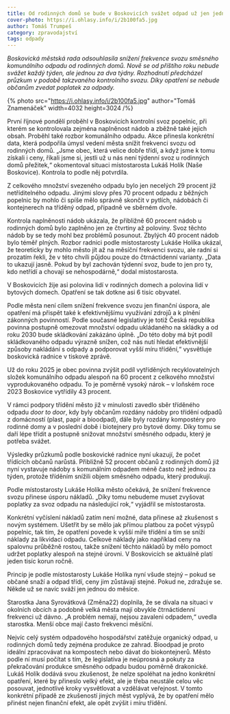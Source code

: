 ```yaml
---
title: Od rodinných domů se bude v Boskovicích svážet odpad už jen jednou za dva týdny
cover-photo: https://i.ohlasy.info/i/2b100fa5.jpg
author: Tomáš Trumpeš
category: zpravodajství
tags: odpady
---
```


*Boskovická městská rada odsouhlasila snížení frekvence svozu směsného komunálního odpadu od rodinných domů. Nově se od příštího roku nebude svážet každý týden, ale jednou za dva týdny. Rozhodnutí předcházel průzkum v podobě takzvaného kontrolního svozu. Díky opatření se nebude občanům zvedat poplatek za odpady.*

{% photo src="https://i.ohlasy.info/i/2b100fa5.jpg" author="Tomáš Znamenáček" width=4032 height=3024 /%}

První říjnové pondělí proběhl v Boskovicích kontrolní svoz popelnic, při kterém se kontrolovala zejména naplněnost nádob a zběžně také jejich obsah. Proběhl také rozbor komunálního odpadu. Akce přinesla konkrétní data, která podpořila úmysl vedení města snížit frekvenci svozu od rodinných domů. „Jsme obec, která velice dobře třídí, a když jsme k tomu získali i ceny, říkali jsme si, jestli už u nás není týdenní svoz u rodinných domů přežitek,“ okomentoval situaci místostarosta Lukáš Holík (Naše Boskovice). Kontrola to podle něj potvrdila.

Z celkového množství svezeného odpadu bylo jen necelých 29 procent již netříditelného odpadu. Jinými slovy přes 70 procent odpadu z běžných popelnic by mohlo či spíše mělo správně skončit v pytlích, nádobách či kontejnerech na tříděný odpad, případně ve sběrném dvoře.

Kontrola naplněnosti nádob ukázala, že přibližně 60 procent nádob u rodinných domů bylo zaplněno jen ze čtvrtiny až poloviny. Svoz těchto nádob by se tedy mohl bez problémů posunout. Zbylých 40 procent nádob bylo téměř plných. Rozbor radnici podle místostarosty Lukáše Holíka ukázal, že teoreticky by mohlo město jít až na měsíční frekvenci svozu, ale radní si prozatím řekli, že v této chvíli půjdou pouze do čtrnáctidenní varianty. „Data to ukazují jasně. Pokud by byl zachován týdenní svoz, bude to jen pro ty, kdo netřídí a chovají se nehospodárně,“ dodal místostarosta.

V Boskovicích žije asi polovina lidí v rodinných domech a polovina lidí v bytových domech. Opatření se tak dotkne asi 6 tisíc obyvatel.

Podle města není cílem snížení frekvence svozu jen finanční úspora, ale opatření má přispět také k efektivnějšímu využívání zdrojů a k plnění zákonných povinností. Podle současné legislativy je totiž Česká republika povinna postupně omezovat množství odpadu ukládaného na skládky a od roku 2030 bude skládkování zakázáno úplně. „Do této doby má být podíl skládkovaného odpadu výrazně snížen, což nás nutí hledat efektivnější způsoby nakládání s odpady a podporovat vyšší míru třídění,“ vysvětluje boskovická radnice v tiskové zprávě.

Už do roku 2025 je obec povinna zvýšit podíl vytříděných recyklovatelných složek komunálního odpadu alespoň na 60 procent z celkového množství vyprodukovaného odpadu. To je poměrně vysoký nárok – v loňském roce 2023 Boskovice vytřídily 43 procent.

V rámci podpory třídění město již v minulosti zavedlo sběr tříděného odpadu *door to door*, kdy byly občanům rozdány nádoby pro třídění odpadů z domácností (plast, papír a bioodpad), dále byly rozdány kompostéry pro rodinné domy a v poslední době i biotejnery pro bytové domy. Díky tomu se daří lépe třídit a postupně snižovat množství směsného odpadu, který je potřeba svážet.

Výsledky průzkumů podle boskovické radnice nyní ukazují, že počet třídících občanů narůstá. Přibližně 52 procent občanů z rodinných domů již nyní vystavuje nádoby s komunálním odpadem méně často než jednou za týden, protože tříděním snížili objem směsného odpadu, který produkují.

Podle místostarosty Lukáše Holíka město očekává, že snížení frekvence svozu přinese úsporu nákladů. „Díky tomu nebudeme muset zvyšovat poplatky za svoz odpadu na následující rok,“ vyjádřil se místostarosta. 

Konkrétní vyčíslení nákladů zatím není možné, data přinese až zkušenost s novým systémem. Ušetřit by se mělo jak přímou platbou za počet výsypů popelnic, tak tím, že opatření povede k vyšší míře třídění a tím se sníží náklady za likvidaci odpadu. Celkové náklady jako například ceny na spalovnu průběžně rostou, takže snížení těchto nákladů by mělo pomoct udržet poplatky alespoň na stejné úrovni. V Boskovicích se aktuálně platí jeden tisíc korun ročně.

Princip je podle místostarosty Lukáše Holíka nyní všude stejný – pokud se občané snaží a odpad třídí, ceny jim zůstávají stejné. Pokud ne, zdražuje se. Někde už se navíc sváží jen jednou do měsíce. 

Starostka Jana Syrovátková (Změna22) doplnila, že se dívala na situaci v okolních obcích a podobně velká města mají obvykle čtrnáctidenní frekvenci už dávno. „A problém nemají, nejsou zavaleni odpadem,“ uvedla starostka. Menší obce mají často frekvenci měsíční.

Nejvíc celý systém odpadového hospodářství zatěžuje organický odpad, u rodinných domů tedy zejména produkce ze zahrad. Bioodpad je proto ideální zpracovávat na kompostech nebo dávat do biokontejnerů. Město podle ní musí počítat s tím, že legislativa je neúprosná a pokuty za překračování produkce směsného odpadu budou poměrně drakonické. Lukáš Holík dodává svou zkušenost, že nelze spoléhat na jedno konkrétní opatření, které by přineslo velký efekt, ale je třeba neustále celou věc posouvat, jednotlivé kroky vysvětlovat a vzdělávat veřejnost. V tomto konkrétní případě ze zkušeností jiných měst vyplývá, že by opatření mělo přinést nejen finanční efekt, ale opět zvýšit i míru třídění.